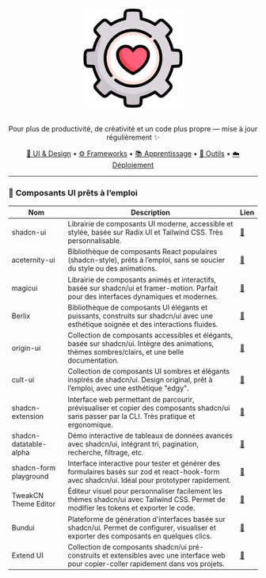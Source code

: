 <p align="center">
  <img width="200" src="./assets/logo.png" alt="logo toolbox">
</p>

<!-- <h1 align="center">Mon coffre à outils de dev</h1> -->
<p align="center">
<br>
  Pour plus de productivité, de créativité et un code plus propre — mise à jour régulièrement ✨
</p>
<p align="center">
  <a href="#-ui--design">🎨 UI & Design</a> •
  <a href="#-frameworks--librairies">⚙️ Frameworks</a> •
  <a href="#-apprentissage--références">📚 Apprentissage</a> •
  <a href="#-outils--productivité">🚀 Outils</a> •
  <a href="#-déploiement--plateformes">☁️ Déploiement</a>
</p>

---

### 🧩 **Composants UI prêts à l’emploi**

| Nom  | Description                                                                                             | Lien       |
|---------------------|---------------------------------------------------------------------------------------------------------|------------|
| shadcn-ui           | Librairie de composants UI moderne, accessible et stylée, basée sur Radix UI et Tailwind CSS. Très personnalisable. | [🔗](https://ui.shadcn.com) |
| aceternity-ui       | Bibliothèque de composants React populaires (shadcn-style), prêts à l’emploi, sans se soucier du style ou des animations. | [🔗](https://ui.aceternity.com) |
| magicui             | Librairie de composants animés et interactifs, basée sur shadcn/ui et framer-motion. Parfait pour des interfaces dynamiques et modernes. | [🔗](https://magicui.design) |
| Berlix                      | Bibliothèque de composants UI élégants et puissants, construits sur shadcn/ui avec une esthétique soignée et des interactions fluides. | [🔗](https://berlix.vercel.app/) |
| origin-ui           | Collection de composants accessibles et élégants, basée sur shadcn/ui. Intègre des animations, thèmes sombres/clairs, et une belle documentation. | [🔗](https://originui.com/) |
| cult-ui             | Collection de composants UI sombres et élégants inspirés de shadcn/ui. Design original, prêt à l’emploi, avec une esthétique "edgy". | [🔗](https://www.cult-ui.com/) |
| shadcn-extension             | Interface web permettant de parcourir, prévisualiser et copier des composants shadcn/ui sans passer par la CLI. Très pratique et ergonomique. | [🔗](https://shadcn-extension.vercel.app/) |
| shadcn-datatable-alpha       | Démo interactive de tableaux de données avancés avec shadcn/ui, intégrant tri, pagination, recherche, filtrage, etc. | [🔗](https://shadcn-datatable-alpha.vercel.app/) |
| shadcn-form playground       | Interface interactive pour tester et générer des formulaires basés sur zod et react-hook-form avec shadcn/ui. Idéal pour prototyper rapidement. | [🔗](https://www.shadcn-form.com/playground) |
| TweakCN Theme Editor         | Éditeur visuel pour personnaliser facilement les thèmes shadcn/ui avec Tailwind CSS. Permet de modifier les tokens et exporter le code. | [🔗](https://tweakcn.com/editor/theme) |
| Bundui                      | Plateforme de génération d'interfaces basée sur shadcn/ui. Permet de configurer, visualiser et exporter des composants en quelques clics. | [🔗](https://bundui.io/) |
| Extend UI                   | Collection de composants shadcn/ui pré-construits et extensibles avec une interface web pour copier-coller rapidement dans vos projets. | [🔗](https://www.extend-ui.com/) |
